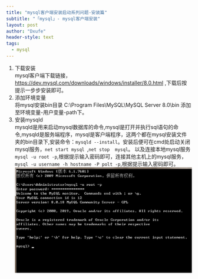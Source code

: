 ```yaml
---
title: "mysql客户端安装启动系列问题-安装篇"
subtitle: "「mysql」- mysql客户端安装"
layout: post
author: "Dxufe"
header-style: text
tags:
  - mysql
---
```

1. 下载安装  
  mysql客户端下载链接，https://dev.mysql.com/downloads/windows/installer/8.0.html ,下载后按提示一步步安装即可。    
2. 添加环境变量  
   将mysql安装bin目录 C:\Program Files\MySQL\MySQL Server 8.0\bin 添加至环境变量-用户变量-path下。   
3. 安装mysqld  
   mysqld是用来启动mysql数据库的命令,mysql是打开并执行sql语句的命令,mysqld是服务端程序，mysql是客户端程序，这两个都在mysql安装文件夹的bin目录下,安装命令：```mysqld --install```。安装后便可在cmd处启动关闭mysql服务，```net start mysql ```,```net stop  mysql```。  以及连接本地mysql服务```mysql -u root -p```,根据提示输入密码即可，连接其他主机上的mysql服务，```mysql -u username -h hostname -P polt -p```,根据提示输入密码即可。  
   ![avatar](/img/mysql/mysqlduse.png)